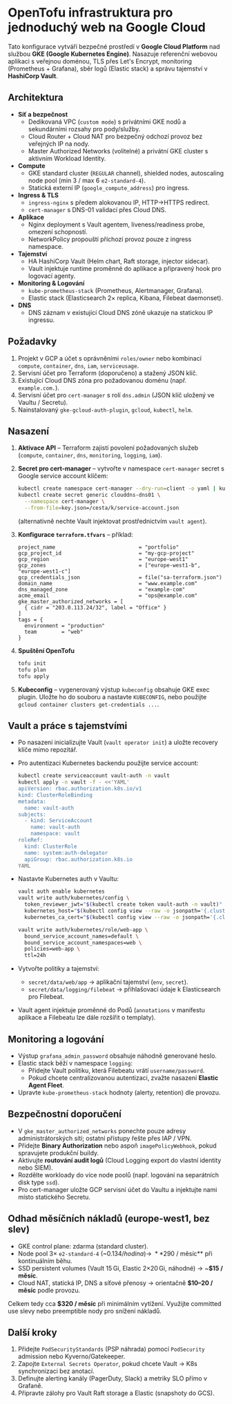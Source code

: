 # OpenTofu infrastruktura pro jednoduchý web na Google Cloud

Tato konfigurace vytváří bezpečné prostředí v **Google Cloud Platform** nad službou **GKE (Google Kubernetes Engine)**. Nasazuje referenční webovou aplikaci s veřejnou doménou, TLS přes Let's Encrypt, monitoring (Prometheus + Grafana), sběr logů (Elastic stack) a správu tajemství v **HashiCorp Vault**.

## Architektura

- **Síť a bezpečnost**
  - Dedikovaná VPC (`custom mode`) s privátními GKE nodů a sekundárními rozsahy pro pody/služby.
  - Cloud Router + Cloud NAT pro bezpečný odchozí provoz bez veřejných IP na nody.
  - Master Authorized Networks (volitelné) a privátní GKE cluster s aktivním Workload Identity.
- **Compute**
  - GKE standard cluster (`REGULAR` channel), shielded nodes, autoscaling node pool (min 3 / max 6 `e2-standard-4`).
  - Statická externí IP (`google_compute_address`) pro ingress.
- **Ingress & TLS**
  - `ingress-nginx` s předem alokovanou IP, HTTP→HTTPS redirect.
  - `cert-manager` s DNS-01 validací přes Cloud DNS.
- **Aplikace**
  - Nginx deployment s Vault agentem, liveness/readiness probe, omezení schopností.
  - NetworkPolicy propouští příchozí provoz pouze z ingress namespace.
- **Tajemství**
  - HA HashiCorp Vault (Helm chart, Raft storage, injector sidecar).
  - Vault injektuje runtime proměnné do aplikace a připravený hook pro logovací agenty.
- **Monitoring & Logování**
  - `kube-prometheus-stack` (Prometheus, Alertmanager, Grafana).
  - Elastic stack (Elasticsearch 2× replica, Kibana, Filebeat daemonset).
- **DNS**
  - DNS záznam v existující Cloud DNS zóně ukazuje na statickou IP ingressu.

## Požadavky

1. Projekt v GCP a účet s oprávněními `roles/owner` nebo kombinací `compute`, `container`, `dns`, `iam`, `serviceusage`.
2. Servisní účet pro Terraform (doporučeno) a stažený JSON klíč.
3. Existující Cloud DNS zóna pro požadovanou doménu (např. `example.com.`).
4. Servisní účet pro `cert-manager` s rolí `dns.admin` (JSON klíč uložený ve Vaultu / Secretu).
5. Nainstalovaný `gke-gcloud-auth-plugin`, `gcloud`, `kubectl`, `helm`.

## Nasazení

1. **Aktivace API** – Terraform zajistí povolení požadovaných služeb (`compute`, `container`, `dns`, `monitoring`, `logging`, `iam`).
2. **Secret pro cert-manager** – vytvořte v namespace `cert-manager` secret s Google service account klíčem:

   ```bash
   kubectl create namespace cert-manager --dry-run=client -o yaml | kubectl apply -f -
   kubectl create secret generic clouddns-dns01 \
     --namespace cert-manager \
     --from-file=key.json=/cesta/k/service-account.json
   ```

   (alternativně nechte Vault injektovat prostřednictvím `vault agent`).

3. **Konfigurace `terraform.tfvars`** – příklad:

   ```hcl
   project_name                           = "portfolio"
   gcp_project_id                         = "my-gcp-project"
   gcp_region                             = "europe-west1"
   gcp_zones                              = ["europe-west1-b", "europe-west1-c"]
   gcp_credentials_json                   = file("sa-terraform.json")
   domain_name                            = "www.example.com"
   dns_managed_zone                       = "example-com"
   acme_email                             = "ops@example.com"
   gke_master_authorized_networks = [
     { cidr = "203.0.113.24/32", label = "Office" }
   ]
   tags = {
     environment = "production"
     team        = "web"
   }
   ```

4. **Spuštění OpenTofu**

   ```bash
   tofu init
   tofu plan
   tofu apply
   ```

5. **Kubeconfig** – vygenerovaný výstup `kubeconfig` obsahuje GKE exec plugin. Uložte ho do souboru a nastavte `KUBECONFIG`, nebo použijte `gcloud container clusters get-credentials ...`.

## Vault a práce s tajemstvími

- Po nasazení inicializujte Vault (`vault operator init`) a uložte recovery klíče mimo repozitář.
- Pro autentizaci Kubernetes backendu použijte service account:

  ```bash
  kubectl create serviceaccount vault-auth -n vault
  kubectl apply -n vault -f - <<'YAML'
  apiVersion: rbac.authorization.k8s.io/v1
  kind: ClusterRoleBinding
  metadata:
    name: vault-auth
  subjects:
    - kind: ServiceAccount
      name: vault-auth
      namespace: vault
  roleRef:
    kind: ClusterRole
    name: system:auth-delegator
    apiGroup: rbac.authorization.k8s.io
  YAML
  ```

- Nastavte Kubernetes auth v Vaultu:

  ```bash
  vault auth enable kubernetes
  vault write auth/kubernetes/config \
    token_reviewer_jwt="$(kubectl create token vault-auth -n vault)" \
    kubernetes_host="$(kubectl config view --raw -o jsonpath='{.clusters[0].cluster.server}')" \
    kubernetes_ca_cert="$(kubectl config view --raw -o jsonpath='{.clusters[0].cluster.certificate-authority-data}' | base64 --decode)"

  vault write auth/kubernetes/role/web-app \
    bound_service_account_names=default \
    bound_service_account_namespaces=web \
    policies=web-app \
    ttl=24h
  ```

- Vytvořte politiky a tajemství:
  - `secret/data/web/app` → aplikační tajemství (`env`, `secret`).
  - `secret/data/logging/filebeat` → přihlašovací údaje k Elasticsearch pro Filebeat.

- Vault agent injektuje proměnné do Podů (`annotations` v manifestu aplikace a Filebeatu lze dále rozšířit o templaty).

## Monitoring a logování

- Výstup `grafana_admin_password` obsahuje náhodně generované heslo.
- Elastic stack běží v namespace `logging`:
  - Přidejte Vault politiku, která Filebeatu vrátí `username/password`.
  - Pokud chcete centralizovanou autentizaci, zvažte nasazení **Elastic Agent Fleet**.
- Upravte `kube-prometheus-stack` hodnoty (alerty, retention) dle provozu.

## Bezpečnostní doporučení

- V `gke_master_authorized_networks` ponechte pouze adresy administrátorských sítí; ostatní přístupy řešte přes IAP / VPN.
- Přidejte **Binary Authorization** nebo aspoň `imagePolicyWebhook`, pokud spravujete produkční buildy.
- Aktivujte **routování audit logů** (Cloud Logging export do vlastní identity nebo SIEM).
- Rozdělte workloady do více node poolů (např. logování na separátních disk type `ssd`).
- Pro cert-manager uložte GCP servisní účet do Vaultu a injektujte nami místo statického Secretu.

## Odhad měsíčních nákladů (europe-west1, bez slev)

- GKE control plane: zdarma (standard cluster).
- Node pool 3× `e2-standard-4` (~$0.134 / hodina) → ~**$290 / měsíc** při kontinuálním běhu.
- SSD persistent volumes (Vault 15 Gi, Elastic 2×20 Gi, náhodné) → ~**$15 / měsíc**.
- Cloud NAT, statická IP, DNS a síťové přenosy → orientačně **$10–20 / měsíc** podle provozu.

Celkem tedy cca **$320 / měsíc** při minimálním vytížení. Využijte committed use slevy nebo preemptible nody pro snížení nákladů.

## Další kroky

1. Přidejte `PodSecurityStandards` (PSP náhrada) pomocí `PodSecurity` admission nebo Kyverno/Gatekeeper.
2. Zapojte `External Secrets Operator`, pokud chcete Vault → K8s synchronizaci bez anotací.
3. Definujte alerting kanály (PagerDuty, Slack) a metriky SLO přímo v Grafaně.
4. Připravte zálohy pro Vault Raft storage a Elastic (snapshoty do GCS).
